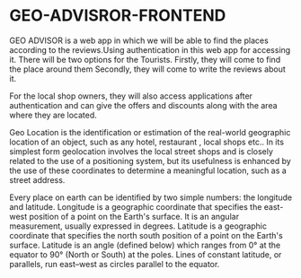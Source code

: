 # GEO-ADVISROR-FRONTEND
GEO ADVISOR is a web app in which we will be able to find the places according to the reviews.Using authentication in this web app for accessing it.
There will be two options for the Tourists.
Firstly, they will come to find the place around them
Secondly,
they will come to write the reviews about it.


For  the  local  shop  owners, they will also access applications after authentication and can give the offers and discounts along with the area where they are located.

 Geo Location is the identification or estimation of the real-world geographic location of an object, such as any hotel,  restaurant , local  shops etc.. In its  simplest form geolocation involves the local street shops and is closely related to the use of a positioning system,  but its usefulness is enhanced by the use of these coordinates to determine a meaningful location, such as a street address.

Every place on earth can be identified by two simple numbers: the longitude and latitude.
Longitude is a geographic coordinate  that specifies the east-west position of a point on the Earth's surface. It is an angular measurement, usually expressed in degrees.
Latitude is a geographic coordinate that specifies the north south position of a point on the Earth's surface. Latitude is an angle (defined below) which ranges from 0° at the equator to 90° (North or South) at the poles. Lines of constant latitude, or parallels, run east–west as circles parallel to the equator.
